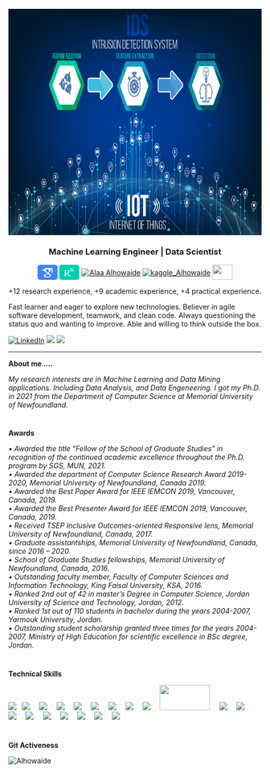 <p><img src="https://github.com/azalhowaide/azalhowaide/blob/main/2.png" height="450" align="center"/></p>
<p><h3 align="center">Machine Learning Engineer | Data Scientist </h3></p>
<p align="center">
<a href="https://scholar.google.com/citations?hl=en&authuser=1&user=MtM9wbwAAAAJ" target="blank"><img align="center" src="https://github.com/azalhowaide/azalhowaide/blob/main/google_scholar_icon_130918.png" alt="Alaa Alhowaide" height="30" width="40" /></a>
<a href="https://www.researchgate.net/profile/Alaa-Alhowaide" target="blank"><img align="center" src="https://github.com/azalhowaide/azalhowaide/blob/main/researchgate_icon_130843.png" alt="Alaa Alhowaide" height="30" width="40" /></a>
<a href="https://www.linkedin.com/in/alaalhowaide/" target="blank"><img align="center" src="https://image.flaticon.com/icons/png/128/174/174857.png" alt="Alaa Alhowaide" height="30" width="40" /></a>  
<a href="https://www.kaggle.com/azalhowaide" target="blank"><img align="center" src="https://www.vectorlogo.zone/logos/kaggle/kaggle-icon.svg" alt="kaggle_Alhowaide" height="30" width="40" /></a>
<a href = "mailto: azalhowaide@mun.ca"><img align="center" src="https://seeklogo.com/images/G/gmail-new-2020-logo-32DBE11BB4-seeklogo.com.png" height="30" width="40" /></a>
</p>
<p>
+12 research experience, +9 academic experience, +4 practical experience.

Fast learner and eager to explore new technologies. Believer in agile software development, teamwork, and clean code. Always questioning the status quo and wanting to improve. Able and willing to think outside the box.
</p>
<!-- https://github-readme-stats.vercel.app/api?username=DennisHartrampf&show_icons=true -->
<p>
  <a href="https://www.linkedin.com/in/alaalhowaide/"><img src="https://img.shields.io/badge/LinkedIn--_.svg?style=social&logo=linkedin" alt="LinkedIn"></a>
  <a href="#"><img src="https://img.shields.io/badge/Degree-Ph.D.-_.svg?"></a>
  <a href="#"><img src="https://img.shields.io/badge/Interests-Machine Learning, Data Mining, Cybersecurity-_.svg?"></a>
</p>
<hr>
<b>About me ....</b>
<p align="left">
  <em>My research interests are in Machine Learning and Data Mining applications. Including Data Analysis, and Data Engeneering. I got my Ph.D. in 2021 from the Department of Computer Science at Memorial University of Newfoundland.</em>
</p>
<h1></h1>
<b>Awards</b>
<p align="left">
  <em>
    •	Awarded the title "Fellow of the School of Graduate Studies" in recognition of the continued academic excellence throughout the Ph.D. program by SGS, MUN, 2021.<br>
•	Awarded  the department of Computer Science Research Award 2019-2020,  Memorial University of Newfoundland, Canada  2019.<br>
•	Awarded the Best Paper Award for IEEE IEMCON 2019, Vancouver, Canada, 2019.<br>
•	Awarded the Best Presenter Award for IEEE IEMCON 2019, Vancouver, Canada, 2019.<br>
•	Received TSEP Inclusive Outcomes-oriented Responsive lens, Memorial University of Newfoundland, Canada, 2017.<br>
•	Graduate assistantships, Memorial University of Newfoundland, Canada, since 2016 – 2020.<br>
•	School of Graduate Studies fellowships, Memorial University of Newfoundland, Canada, 2016.<br>
•	Outstanding faculty member, Faculty of Computer Sciences and Information Technology, King Faisal University, KSA, 2016.<br>
•	Ranked 2nd out of 42 in master’s Degree in Computer Science, Jordan University of Science and Technology, Jordan, 2012.<br>
•	Ranked 1st out of 110 students in bachelor during the years 2004-2007, Yarmouk University, Jordan.<br>
•	Outstanding student scholarship granted three times for the years 2004-2007, Ministry of High Education for scientific excellence in BSc degree, Jordan.<br>
  </em>
</p>
<h1></h1>

<b>Technical Skills</b><br>
<p align="left">
  <code><img height="50" src="https://github.com/uannabi/-/blob/master/resource/git.svg"></code>
  <code> <img height="50" src="https://github.com/uannabi/-/blob/master/resource/python-icon.svg"> </code>
  <code> <img height="50" src="https://www.vectorlogo.zone/logos/java/java-ar21.svg"> </code>
  <code> <img height="50" src="https://upload.wikimedia.org/wikipedia/commons/7/7e/Spyder_logo.svg"> </code>
  <code> <img height="50" src="https://www.vectorlogo.zone/logos/jupyter/jupyter-ar21.svg"> </code>
  <code> <img height="50" src="https://www.vectorlogo.zone/logos/dotnet/dotnet-ar21.svg"> </code>
  <code> <img height="50" src="https://www.vectorlogo.zone/logos/w3_html5/w3_html5-ar21.svg"> </code>
  <code> <img height="50" src="https://www.vectorlogo.zone/logos/mysql/mysql-ar21.svg"> </code>
  <code> <img height="50" src="https://www.vectorlogo.zone/logos/sqlite/sqlite-ar21.svg"> </code>
  <code> <img height="50" src="https://matplotlib.org/2.2.5/_images/sphx_glr_logos2_001.png" width='100'> </code>
  <code> <img height="50" src="https://upload.wikimedia.org/wikipedia/commons/thumb/e/ed/Pandas_logo.svg/768px-Pandas_logo.svg.png"> </code>
  <code> <img height="50" src="https://www.vectorlogo.zone/logos/numpy/numpy-ar21.svg"> </code>
  <code> <img height="50" src="https://raw.githubusercontent.com/valohai/ml-logos/master/scipy.svg"> </code>
  <code> <img height="50" src="https://www.vectorlogo.zone/logos/netlifyapp_watercss/netlifyapp_watercss-ar21.svg"> </code>
  <code> <img height="50" src="https://seeklogo.com/images/S/scikit-learn-logo-8766D07E2E-seeklogo.com.png"> </code>
  <code> <img height="50" src="https://www.vectorlogo.zone/logos/microsoft_azure/microsoft_azure-ar21.svg"> </code>
  <code> <img height="50" src="https://www.vectorlogo.zone/logos/eclipse/eclipse-ar21.svg"> </code>
  <code> <img height="50" src="https://www.vectorlogo.zone/logos/oracle/oracle-ar21.svg"> </code>
  <code> <img height="50" src="https://www.vectorlogo.zone/logos/adobe_illustrator/adobe_illustrator-ar21.svg"> </code>
</p>
<h1></h1>
<b>Git Activeness</b><br>
<p>&nbsp;<img align="left" src="https://github-readme-stats.vercel.app/api?username=azalhowaide&show_icons=true&locale=en&theme=chartreuse-dark" alt="Alhowaide" width="410" />
</p><br>

